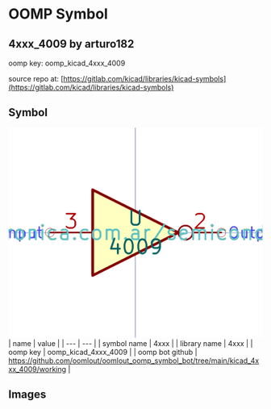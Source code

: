 # OOMP Symbol  
## 4xxx_4009  by arturo182  
  
oomp key: oomp_kicad_4xxx_4009  
  
source repo at: [https://gitlab.com/kicad/libraries/kicad-symbols](https://gitlab.com/kicad/libraries/kicad-symbols)  
## Symbol  
  
[![working.png](working_600.png)](working.png)  
| name | value | 
| --- | --- | 
| symbol name | 4xxx | 
| library name | 4xxx | 
| oomp key | oomp_kicad_4xxx_4009 | 
| oomp bot github | https://github.com/oomlout/oomlout_oomp_symbol_bot/tree/main/kicad_4xxx_4009/working | 
## Images  
